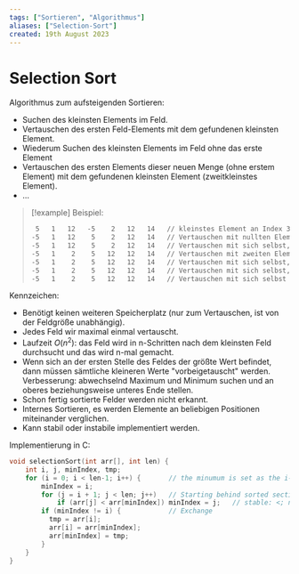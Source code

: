 ```yaml
---
tags: ["Sortieren", "Algorithmus"]
aliases: ["Selection-Sort"]
created: 19th August 2023
---
```


# Selection Sort

Algorithmus zum aufsteigenden Sortieren:

- Suchen des kleinsten Elements im Feld.
- Vertauschen des ersten Feld-Elements mit dem gefundenen kleinsten Element.
- Wiederum Suchen des kleinsten Elements im Feld ohne das erste Element
- Vertauschen des ersten Elements dieser neuen Menge (ohne erstem Element) mit dem gefundenen kleinsten Element (zweitkleinstes Element).
- ...

> [!example] Beispiel:
>
> ```txt
>  5   1   12   -5    2   12   14   // kleinstes Element an Index 3
> -5   1   12    5    2   12   14   // Vertauschen mit nullten Element, kleinstes Element des verbleibenden Felds an Index 1
> -5   1   12    5    2   12   14   // Vertauschen mit sich selbst, kleinstes Element des verbleibenden Felds an Index 4
> -5   1    2    5   12   12   14   // Vertauschen mit zweiten Element, kleinstes Element des verbleibenden Felds an Index 3
> -5   1    2    5   12   12   14   // Vertauschen mit sich selbst, kleinstes Element des verbleibenden Felds an Index 4
> -5   1    2    5   12   12   14   // Vertauschen mit sich selbst, kleinstes Element des verbleibenden Felds an Index 5
> -5   1    2    5   12   12   14   // Vertauschen mit sich selbst -> Feld sortiert
> ```

Kennzeichen:

- Benötigt keinen weiteren Speicherplatz (nur zum Vertauschen, ist von der Feldgröße unabhängig).
- Jedes Feld wir maximal einmal vertauscht.
- Laufzeit $O(n^2)$: das Feld wird in n-Schritten nach dem kleinsten Feld durchsucht und das wird n-mal gemacht.
- Wenn sich an der ersten Stelle des Feldes der größte Wert befindet, dann müssen sämtliche kleineren Werte "vorbeigetauscht" werden.
  Verbesserung: abwechselnd Maximum und Minimum suchen und an oberes beziehungsweise unteres Ende stellen.
- Schon fertig sortierte Felder werden nicht erkannt.
- Internes Sortieren, es werden Elemente an beliebigen Positionen miteinander verglichen.
- Kann stabil oder instabile implementiert werden.

Implementierung in C:

```c
void selectionSort(int arr[], int len) {
    int i, j, minIndex, tmp;     
    for (i = 0; i < len-1; i++) {		// the minumum is set as the i-th Arrayelement
        minIndex = i;
        for (j = i + 1; j < len; j++)	// Starting behind sorted section
            if (arr[j] < arr[minIndex]) minIndex = j;	// stable: <; not stable: <=
        if (minIndex != i) {			// Exchange
          tmp = arr[i];
          arr[i] = arr[minIndex];
          arr[minIndex] = tmp;
        }
    }
}
```